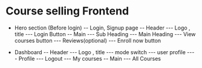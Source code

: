 # Course selling Frontend

- Hero section (Before login)
 -- Login, Signup page
 -- Header
  --- Logo , title
  --- Login Button
 -- Main 
  --- Sub Heading
  --- Main Heading
  --- View courses button
  --- Reviews(optional)
  --- Enroll now button

- Dashboard
 -- Header
  --- Logo , title
  --- mode switch
  --- user profile
   ---- Profile
   --- Logout
   --- My courses
 -- Main
  --- All Courses
